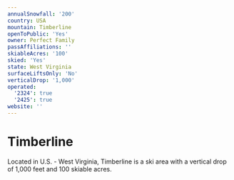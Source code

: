 ```yaml
---
annualSnowfall: '200'
country: USA
mountain: Timberline
openToPublic: 'Yes'
owner: Perfect Family
passAffiliations: ''
skiableAcres: '100'
skied: 'Yes'
state: West Virginia
surfaceLiftsOnly: 'No'
verticalDrop: '1,000'
operated:
  '2324': true
  '2425': true
website: ''
---
```



# Timberline

Located in U.S. - West Virginia, Timberline is a ski area with a vertical drop of 1,000 feet and 100 skiable acres.
